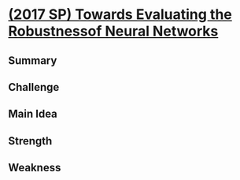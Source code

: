 # [(2017 SP) Towards Evaluating the Robustnessof Neural Networks](https://ieeexplore.ieee.org/abstract/document/7958570)

## Summary

## Challenge

## Main Idea

## Strength

## Weakness